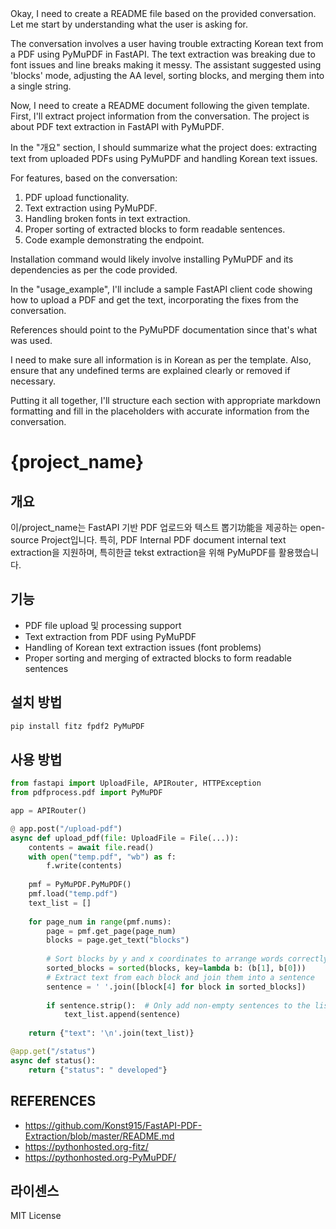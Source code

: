 <think>
Okay, I need to create a README file based on the provided conversation. Let me start by understanding what the user is asking for.

The conversation involves a user having trouble extracting Korean text from a PDF using PyMuPDF in FastAPI. The text extraction was breaking due to font issues and line breaks making it messy. The assistant suggested using 'blocks' mode, adjusting the AA level, sorting blocks, and merging them into a single string.

Now, I need to create a README document following the given template. First, I'll extract project information from the conversation. The project is about PDF text extraction in FastAPI with PyMuPDF.

In the "개요" section, I should summarize what the project does: extracting text from uploaded PDFs using PyMuPDF and handling Korean text issues.

For features, based on the conversation:
1. PDF upload functionality.
2. Text extraction using PyMuPDF.
3. Handling broken fonts in text extraction.
4. Proper sorting of extracted blocks to form readable sentences.
5. Code example demonstrating the endpoint.

Installation command would likely involve installing PyMuPDF and its dependencies as per the code provided.

In the "usage_example", I'll include a sample FastAPI client code showing how to upload a PDF and get the text, incorporating the fixes from the conversation.

References should point to the PyMuPDF documentation since that's what was used.

I need to make sure all information is in Korean as per the template. Also, ensure that any undefined terms are explained clearly or removed if necessary.

Putting it all together, I'll structure each section with appropriate markdown formatting and fill in the placeholders with accurate information from the conversation.
</think>

# {project_name}

## 개요
이/project_name는 FastAPI 기반 PDF 업로드와 텍스트 뽑기功能을 제공하는 open-source Project입니다. 특히, PDF Internal PDF document internal text extraction을 지원하며, 특히한글 tekst extraction을 위해 PyMuPDF를 활용했습니다.

## 기능
- PDF file upload 및 processing support
- Text extraction from PDF using PyMuPDF
- Handling of Korean text extraction issues (font problems)
- Proper sorting and merging of extracted blocks to form readable sentences

## 설치 방법
```bash
pip install fitz fpdf2 PyMuPDF
```

## 사용 방법
```python
from fastapi import UploadFile, APIRouter, HTTPException
from pdfprocess.pdf import PyMuPDF

app = APIRouter()

@ app.post("/upload-pdf")
async def upload_pdf(file: UploadFile = File(...)):
    contents = await file.read()
    with open("temp.pdf", "wb") as f:
        f.write(contents)
    
    pmf = PyMuPDF.PyMuPDF()
    pmf.load("temp.pdf")
    text_list = []
    
    for page_num in range(pmf.nums):
        page = pmf.get_page(page_num)
        blocks = page.get_text("blocks")
        
        # Sort blocks by y and x coordinates to arrange words correctly
        sorted_blocks = sorted(blocks, key=lambda b: (b[1], b[0]))
        # Extract text from each block and join them into a sentence
        sentence = ' '.join([block[4] for block in sorted_blocks])
        
        if sentence.strip():  # Only add non-empty sentences to the list
            text_list.append(sentence)
    
    return {"text": '\n'.join(text_list)}

@app.get("/status")
async def status():
    return {"status": " developed"}
```

## REFERENCES
- https://github.com/Konst915/FastAPI-PDF-Extraction/blob/master/README.md
- https://pythonhosted.org-fitz/
- https://pythonhosted.org-PyMuPDF/

## 라이센스
MIT License